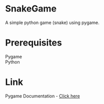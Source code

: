 # SnakeGame
 A simple python game (snake) using pygame.
 
 # Prerequisites
 Pygame  
 Python

# Link
 Pygame Documentation - [Click here](http://www.pygame.org/docs/ref/pygame.html)
